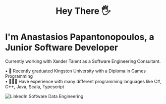 #  <p style="text-align: center;">  Hey There 🖐️ </p>
# I'm Anastasios Papantonopoulos, a Junior Software Developer
Currently working with Xander Talent as a Software Engineering Consultant.

• 📖 Recently graduated Kingston University with a Diploma in Games Programming  
• 👨🏻‍💻 Have experience with many different programming languages like C#, C++, Java, Scala, Typescript



![LinkedIn Software   Data Engineering](https://github.com/AnastasiosPapantonopoulos/AnastasiosPapantonopoulos/assets/141125769/d176aa0a-a79c-45be-a77b-b0834660ec4b)
